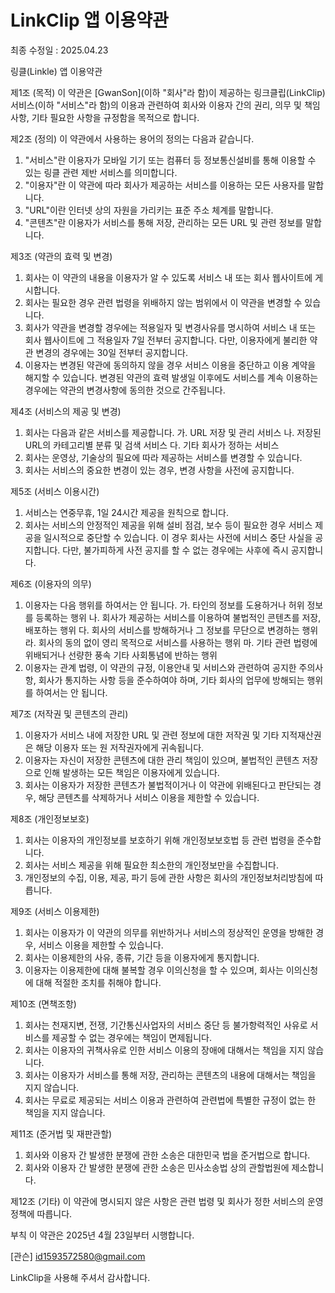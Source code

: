 # LinkClip 앱 이용약관
최종 수정일 : 2025.04.23

링클(Linkle) 앱 이용약관

제1조 (목적)
이 약관은 [GwanSon](이하 "회사"라 함)이 제공하는 링크클립(LinkClip) 서비스(이하 "서비스"라 함)의 이용과 관련하여 회사와 이용자 간의 권리, 의무 및 책임사항, 기타 필요한 사항을 규정함을 목적으로 합니다.

제2조 (정의)
이 약관에서 사용하는 용어의 정의는 다음과 같습니다.
1. "서비스"란 이용자가 모바일 기기 또는 컴퓨터 등 정보통신설비를 통해 이용할 수 있는 링클 관련 제반 서비스를 의미합니다.
2. "이용자"란 이 약관에 따라 회사가 제공하는 서비스를 이용하는 모든 사용자를 말합니다.
3. "URL"이란 인터넷 상의 자원을 가리키는 표준 주소 체계를 말합니다.
4. "콘텐츠"란 이용자가 서비스를 통해 저장, 관리하는 모든 URL 및 관련 정보를 말합니다.

제3조 (약관의 효력 및 변경)
1. 회사는 이 약관의 내용을 이용자가 알 수 있도록 서비스 내 또는 회사 웹사이트에 게시합니다.
2. 회사는 필요한 경우 관련 법령을 위배하지 않는 범위에서 이 약관을 변경할 수 있습니다.
3. 회사가 약관을 변경할 경우에는 적용일자 및 변경사유를 명시하여 서비스 내 또는 회사 웹사이트에 그 적용일자 7일 전부터 공지합니다. 다만, 이용자에게 불리한 약관 변경의 경우에는 30일 전부터 공지합니다.
4. 이용자는 변경된 약관에 동의하지 않을 경우 서비스 이용을 중단하고 이용 계약을 해지할 수 있습니다. 변경된 약관의 효력 발생일 이후에도 서비스를 계속 이용하는 경우에는 약관의 변경사항에 동의한 것으로 간주됩니다.

제4조 (서비스의 제공 및 변경)
1. 회사는 다음과 같은 서비스를 제공합니다.
   가. URL 저장 및 관리 서비스
   나. 저장된 URL의 카테고리별 분류 및 검색 서비스
   다. 기타 회사가 정하는 서비스
2. 회사는 운영상, 기술상의 필요에 따라 제공하는 서비스를 변경할 수 있습니다.
3. 회사는 서비스의 중요한 변경이 있는 경우, 변경 사항을 사전에 공지합니다.

제5조 (서비스 이용시간)
1. 서비스는 연중무휴, 1일 24시간 제공을 원칙으로 합니다.
2. 회사는 서비스의 안정적인 제공을 위해 설비 점검, 보수 등이 필요한 경우 서비스 제공을 일시적으로 중단할 수 있습니다. 이 경우 회사는 사전에 서비스 중단 사실을 공지합니다. 다만, 불가피하게 사전 공지를 할 수 없는 경우에는 사후에 즉시 공지합니다.

제6조 (이용자의 의무)
1. 이용자는 다음 행위를 하여서는 안 됩니다.
   가. 타인의 정보를 도용하거나 허위 정보를 등록하는 행위
   나. 회사가 제공하는 서비스를 이용하여 불법적인 콘텐츠를 저장, 배포하는 행위
   다. 회사의 서비스를 방해하거나 그 정보를 무단으로 변경하는 행위
   라. 회사의 동의 없이 영리 목적으로 서비스를 사용하는 행위
   마. 기타 관련 법령에 위배되거나 선량한 풍속 기타 사회통념에 반하는 행위
2. 이용자는 관계 법령, 이 약관의 규정, 이용안내 및 서비스와 관련하여 공지한 주의사항, 회사가 통지하는 사항 등을 준수하여야 하며, 기타 회사의 업무에 방해되는 행위를 하여서는 안 됩니다.

제7조 (저작권 및 콘텐츠의 관리)
1. 이용자가 서비스 내에 저장한 URL 및 관련 정보에 대한 저작권 및 기타 지적재산권은 해당 이용자 또는 원 저작권자에게 귀속됩니다.
2. 이용자는 자신이 저장한 콘텐츠에 대한 관리 책임이 있으며, 불법적인 콘텐츠 저장으로 인해 발생하는 모든 책임은 이용자에게 있습니다.
3. 회사는 이용자가 저장한 콘텐츠가 불법적이거나 이 약관에 위배된다고 판단되는 경우, 해당 콘텐츠를 삭제하거나 서비스 이용을 제한할 수 있습니다.

제8조 (개인정보보호)
1. 회사는 이용자의 개인정보를 보호하기 위해 개인정보보호법 등 관련 법령을 준수합니다.
2. 회사는 서비스 제공을 위해 필요한 최소한의 개인정보만을 수집합니다.
3. 개인정보의 수집, 이용, 제공, 파기 등에 관한 사항은 회사의 개인정보처리방침에 따릅니다.

제9조 (서비스 이용제한)
1. 회사는 이용자가 이 약관의 의무를 위반하거나 서비스의 정상적인 운영을 방해한 경우, 서비스 이용을 제한할 수 있습니다.
2. 회사는 이용제한의 사유, 종류, 기간 등을 이용자에게 통지합니다.
3. 이용자는 이용제한에 대해 불복할 경우 이의신청을 할 수 있으며, 회사는 이의신청에 대해 적절한 조치를 취해야 합니다.

제10조 (면책조항)
1. 회사는 천재지변, 전쟁, 기간통신사업자의 서비스 중단 등 불가항력적인 사유로 서비스를 제공할 수 없는 경우에는 책임이 면제됩니다.
2. 회사는 이용자의 귀책사유로 인한 서비스 이용의 장애에 대해서는 책임을 지지 않습니다.
3. 회사는 이용자가 서비스를 통해 저장, 관리하는 콘텐츠의 내용에 대해서는 책임을 지지 않습니다.
4. 회사는 무료로 제공되는 서비스 이용과 관련하여 관련법에 특별한 규정이 없는 한 책임을 지지 않습니다.

제11조 (준거법 및 재판관할)
1. 회사와 이용자 간 발생한 분쟁에 관한 소송은 대한민국 법을 준거법으로 합니다.
2. 회사와 이용자 간 발생한 분쟁에 관한 소송은 민사소송법 상의 관할법원에 제소합니다.

제12조 (기타)
이 약관에 명시되지 않은 사항은 관련 법령 및 회사가 정한 서비스의 운영정책에 따릅니다.

부칙
이 약관은 2025년 4월 23일부터 시행합니다.

[관슨]
id1593572580@gmail.com

LinkClip을 사용해 주셔서 감사합니다.
